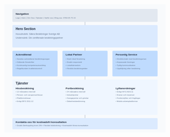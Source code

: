 <?xml version="1.0" encoding="UTF-8"?>
<svg xmlns="http://www.w3.org/2000/svg" viewBox="0 0 1000 800">
<!-- Bakgrund -->
<rect width="1000" height="800" fill="#f8fafc"/>
<!-- Header/Nav -->
<rect x="50" y="30" width="900" height="80" rx="5" fill="#e2e8f0"/>
<text x="70" y="65" font-family="Arial" font-size="16" font-weight="bold" fill="#1e293b">Navigation</text>
<text x="70" y="90" font-family="Arial" font-size="12" fill="#64748b">Logo | Hem | Om Oss | Tjänster | Varför oss | Ring oss: 0760-05 75 15</text>
<!-- Hero Section -->
<rect x="50" y="130" width="900" height="140" rx="5" fill="#dbeafe"/>
<text x="70" y="160" font-family="Arial" font-size="20" font-weight="bold" fill="#1e293b">Hero Section</text>
<text x="70" y="190" font-family="Arial" font-size="14" fill="#64748b">Huvudrubrik: Säkra Besiktningar Sverige AB</text>
<text x="70" y="215" font-family="Arial" font-size="14" fill="#64748b">Underrubrik: Din certifierade besiktningspartner</text>
<!-- USP Section -->
<rect x="50" y="290" width="280" height="160" rx="5" fill="#bfdbfe"/>
<rect x="360" y="290" width="280" height="160" rx="5" fill="#bfdbfe"/>
<rect x="670" y="290" width="280" height="160" rx="5" fill="#bfdbfe"/>
<text x="70" y="320" font-family="Arial" font-size="16" font-weight="bold" fill="#1e293b">Ackrediterad</text>
<text x="70" y="345" font-family="Arial" font-size="12" fill="#64748b">• Swedac-ackrediterat besiktningsorgan</text>
<text x="70" y="365" font-family="Arial" font-size="12" fill="#64748b">• Gällande föreskrifter</text>
<text x="70" y="385" font-family="Arial" font-size="12" fill="#64748b">• Kontinuerlig kompetensutveckling</text>
<text x="70" y="405" font-family="Arial" font-size="12" fill="#64748b">• Regelbunden kvalitetskontroll</text>
<text x="380" y="320" font-family="Arial" font-size="16" font-weight="bold" fill="#1e293b">Lokal Partner</text>
<text x="380" y="345" font-family="Arial" font-size="12" fill="#64748b">• Stark lokal förankring</text>
<text x="380" y="365" font-family="Arial" font-size="12" fill="#64748b">• Snabb responstid</text>
<text x="380" y="385" font-family="Arial" font-size="12" fill="#64748b">• Lokalkännedom</text>
<text x="380" y="405" font-family="Arial" font-size="12" fill="#64748b">• Flexibla besiktningstider</text>
<text x="690" y="320" font-family="Arial" font-size="16" font-weight="bold" fill="#1e293b">Personlig Service</text>
<text x="690" y="345" font-family="Arial" font-size="12" fill="#64748b">• Direktkontakt med besiktningsman</text>
<text x="690" y="365" font-family="Arial" font-size="12" fill="#64748b">• Anpassade lösningar</text>
<text x="690" y="385" font-family="Arial" font-size="12" fill="#64748b">• Tydlig kommunikation</text>
<text x="690" y="405" font-family="Arial" font-size="12" fill="#64748b">• Uppföljning efter besiktning</text>
<!-- Services Section -->
<rect x="50" y="470" width="900" height="220" rx="5" fill="#eff6ff"/>
<text x="70" y="500" font-family="Arial" font-size="20" font-weight="bold" fill="#1e293b">Tjänster</text>
<text x="70" y="530" font-family="Arial" font-size="16" font-weight="bold" fill="#1e293b">Hissbesiktning</text>
<text x="70" y="550" font-family="Arial" font-size="12" fill="#64748b">• 12 månaders intervall</text>
<text x="70" y="570" font-family="Arial" font-size="12" fill="#64748b">• Person- och varupersonhissar</text>
<text x="70" y="590" font-family="Arial" font-size="12" fill="#64748b">• Plattformshissar</text>
<text x="70" y="610" font-family="Arial" font-size="12" fill="#64748b">• Enligt BFS 2011:12</text>
<text x="380" y="530" font-family="Arial" font-size="16" font-weight="bold" fill="#1e293b">Portbesiktning</text>
<text x="380" y="550" font-family="Arial" font-size="12" fill="#64748b">• 24 månaders intervall</text>
<text x="380" y="570" font-family="Arial" font-size="12" fill="#64748b">• Industriportar</text>
<text x="380" y="590" font-family="Arial" font-size="12" fill="#64748b">• Garageportar och grindar</text>
<text x="380" y="610" font-family="Arial" font-size="12" fill="#64748b">• Säkerhetsbedömning</text>
<text x="690" y="530" font-family="Arial" font-size="16" font-weight="bold" fill="#1e293b">Lyftanordningar</text>
<text x="690" y="550" font-family="Arial" font-size="12" fill="#64748b">• Enligt AFS 2023:11</text>
<text x="690" y="570" font-family="Arial" font-size="12" fill="#64748b">• Kranar och traverser</text>
<text x="690" y="590" font-family="Arial" font-size="12" fill="#64748b">• Fordonslyftar och lingångar</text>
<text x="690" y="610" font-family="Arial" font-size="12" fill="#64748b">• Mobila arbetsplattformar</text>
<!-- CTA Section -->
<rect x="50" y="710" width="900" height="70" rx="5" fill="#dbeafe"/>
<text x="70" y="740" font-family="Arial" font-size="16" font-weight="bold" fill="#1e293b">Kontakta oss för kostnadsfri konsultation</text>
<text x="70" y="760" font-family="Arial" font-size="12" fill="#64748b">• Snabb återkoppling inom 24h • Flexibel tidsbokning • Kostnadsfri första konsultation</text>
<!-- Connecting Lines -->
<line x1="500" y1="110" x2="500" y2="130" stroke="#94a3b8" stroke-width="2"/>
<line x1="500" y1="270" x2="500" y2="290" stroke="#94a3b8" stroke-width="2"/>
<line x1="500" y1="450" x2="500" y2="470" stroke="#94a3b8" stroke-width="2"/>
<line x1="500" y1="690" x2="500" y2="710" stroke="#94a3b8" stroke-width="2"/>
</svg>